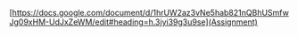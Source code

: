 [https://docs.google.com/document/d/1hrUW2az3vNe5hab821nQBhUSmfwJg09xHM-UdJxZeWM/edit#heading=h.3jyi39g3u9se](Assignment)
